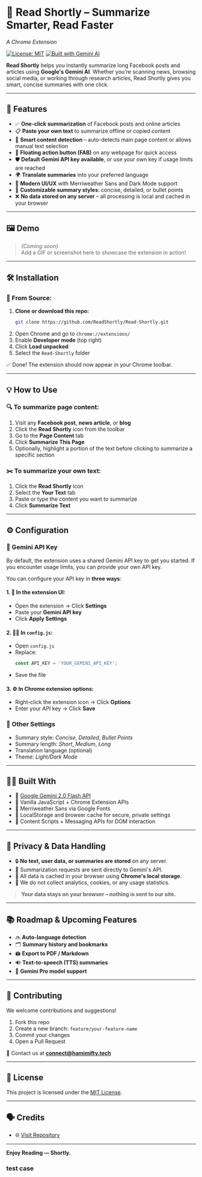 
# 📘 Read Shortly – Summarize Smarter, Read Faster  
*A Chrome Extension*

[![License: MIT](https://img.shields.io/badge/license-MIT-blue.svg)](LICENSE)
[![Built with Gemini AI](https://img.shields.io/badge/Gemini%20API-Powered-blue)](https://ai.google.dev/gemini)

**Read Shortly** helps you instantly summarize long Facebook posts and articles using **Google's Gemini AI**. Whether you're scanning news, browsing social media, or working through research articles, Read Shortly gives you smart, concise summaries with one click.

---

## 🚀 Features

- ✅ **One-click summarization** of Facebook posts and online articles
- 📋 **Paste your own text** to summarize offline or copied content
- 🧠 **Smart content detection** – auto-detects main page content or allows manual text selection
- 📌 **Floating action button (FAB)** on any webpage for quick access
- 🛡️ **Default Gemini API key available**, or use your own key if usage limits are reached
- 🌍 **Translate summaries** into your preferred language
- 🎨 **Modern UI/UX** with Merriweather Sans and Dark Mode support
- 🧾 **Customizable summary styles**: concise, detailed, or bullet points
- ❌ **No data stored on any server** – all processing is local and cached in your browser

---

## 🖼️ Demo

> *(Coming soon)*  
> Add a GIF or screenshot here to showcase the extension in action!

---

## 🛠 Installation

### 🔧 From Source:

1. **Clone or download this repo:**
   ```bash
   git clone https://github.com/ReadShortly/Read-Shortly.git
   ```
2. Open Chrome and go to `chrome://extensions/`
3. Enable **Developer mode** (top right)
4. Click **Load unpacked**
5. Select the `Read-Shortly` folder

✅ Done! The extension should now appear in your Chrome toolbar.

---

## 💡 How to Use

### 🔍 To summarize page content:

1. Visit any **Facebook post**, **news article**, or **blog**
2. Click the **Read Shortly** icon from the toolbar
3. Go to the **Page Content** tab
4. Click **Summarize This Page**
5. Optionally, highlight a portion of the text before clicking to summarize a specific section

### ✂️ To summarize your own text:

1. Click the **Read Shortly** icon
2. Select the **Your Text** tab
3. Paste or type the content you want to summarize
4. Click **Summarize Text**

---

## ⚙️ Configuration

### 🔑 Gemini API Key

By default, the extension uses a shared Gemini API key to get you started. If you encounter usage limits, you can provide your own API key.

You can configure your API key in **three ways**:

#### 1. 🔧 In the extension UI:
- Open the extension → Click **Settings**
- Paste your **Gemini API key**
- Click **Apply Settings**

#### 2. 🧑‍💻 In `config.js`:
- Open `config.js`
- Replace:
  ```js
  const API_KEY = 'YOUR_GEMINI_API_KEY';
  ```
- Save the file

#### 3. ⚙️ In Chrome extension options:
- Right-click the extension icon → Click **Options**
- Enter your API key → Click **Save**

### 📁 Other Settings
- Summary style: *Concise*, *Detailed*, *Bullet Points*
- Summary length: *Short*, *Medium*, *Long*
- Translation language (optional)
- Theme: *Light/Dark Mode*

---

## 🧑‍💻 Built With

- 🧠 [Google Gemini 2.0 Flash API](https://ai.google.dev/gemini)
- 📜 Vanilla JavaScript + Chrome Extension APIs
- 🎨 Merriweather Sans via Google Fonts
- 💾 LocalStorage and browser cache for secure, private settings
- 🧩 Content Scripts + Messaging APIs for DOM interaction

---

## 🔐 Privacy & Data Handling

- 🔒 **No text, user data, or summaries are stored** on any server.
- 📡 Summarization requests are sent directly to Gemini's API.
- 🔐 All data is cached in your browser using **Chrome's local storage**.
- 🧭 We do not collect analytics, cookies, or any usage statistics.

> **Your data stays on your browser – nothing is sent to our site.**

---

## 📚 Roadmap & Upcoming Features

- 🔜 **Auto-language detection**
- 🗂️ **Summary history and bookmarks**
- 🖨️ **Export to PDF / Markdown**
- 🔊 **Text-to-speech (TTS) summaries**
- 🔗 **Gemini Pro model support**

---

## 🤝 Contributing

We welcome contributions and suggestions!

1. Fork this repo
2. Create a new branch: `feature/your-feature-name`
3. Commit your changes
4. Open a Pull Request

📧 Contact us at **connect@hamimifty.tech**

---

## 📜 License

This project is licensed under the [MIT License](LICENSE).

---

## 🗣️ Credits

- 🌐 [Visit Repository](https://github.com/ReadShortly/Read-Shortly)

---

**Enjoy Reading — Shortly.**
### test case 